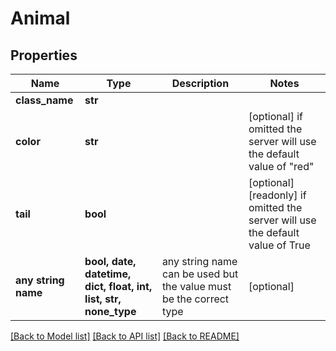 # Animal


## Properties
Name | Type | Description | Notes
------------ | ------------- | ------------- | -------------
**class_name** | **str** |  | 
**color** | **str** |  | [optional]  if omitted the server will use the default value of "red"
**tail** | **bool** |  | [optional] [readonly]  if omitted the server will use the default value of True
**any string name** | **bool, date, datetime, dict, float, int, list, str, none_type** | any string name can be used but the value must be the correct type | [optional]

[[Back to Model list]](../README.md#documentation-for-models) [[Back to API list]](../README.md#documentation-for-api-endpoints) [[Back to README]](../README.md)


